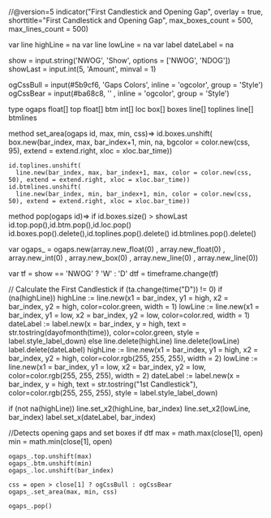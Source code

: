 //@version=5
indicator("First Candlestick and Opening Gap", overlay = true, shorttitle="First Candlestick and Opening Gap", max_boxes_count = 500, max_lines_count = 500)

var line highLine = na
var line lowLine = na
var label dateLabel = na

show = input.string('NWOG', 'Show', options = ['NWOG', 'NDOG'])
showLast = input.int(5, 'Amount', minval = 1)

ogCssBull = input(#5b9cf6, 'Gaps Colors', inline = 'ogcolor', group = 'Style')
ogCssBear = input(#ba68c8, '' , inline = 'ogcolor', group = 'Style')

type ogaps
    float[] top
    float[] btm
    int[]   loc
    box[]   boxes
    line[]  toplines
    line[]  btmlines

method set_area(ogaps id, max, min, css)=>
    id.boxes.unshift(
      box.new(bar_index, max, bar_index+1, min, na, bgcolor = color.new(css, 95), extend = extend.right, xloc = xloc.bar_time))
    
    id.toplines.unshift(
      line.new(bar_index, max, bar_index+1, max, color = color.new(css, 50), extend = extend.right, xloc = xloc.bar_time))
    id.btmlines.unshift(
      line.new(bar_index, min, bar_index+1, min, color = color.new(css, 50), extend = extend.right, xloc = xloc.bar_time))

method pop(ogaps id)=>
    if id.boxes.size() > showLast
        id.top.pop(),id.btm.pop(),id.loc.pop()
        id.boxes.pop().delete(),id.toplines.pop().delete()
        id.btmlines.pop().delete()

var ogaps_ = ogaps.new(array.new_float(0)
  , array.new_float(0)
  , array.new_int(0)
  , array.new_box(0)
  , array.new_line(0)
  , array.new_line(0))

var tf = show == 'NWOG' ? 'W' : 'D'
dtf = timeframe.change(tf)

// Calculate the First Candlestick
if (ta.change(time("D")) != 0)
    if (na(highLine))
        highLine := line.new(x1 = bar_index, y1 = high, x2 = bar_index, y2 = high, color=color.green, width = 1)
        lowLine := line.new(x1 = bar_index, y1 = low, x2 = bar_index, y2 = low, color=color.red, width = 1)
        dateLabel := label.new(x = bar_index, y = high, text = str.tostring(dayofmonth(time)), color=color.green, style = label.style_label_down)
    else
        line.delete(highLine)
        line.delete(lowLine)
        label.delete(dateLabel)
        highLine := line.new(x1 = bar_index, y1 = high, x2 = bar_index, y2 = high, color=color.rgb(255, 255, 255), width = 2)
        lowLine := line.new(x1 = bar_index, y1 = low, x2 = bar_index, y2 = low, color=color.rgb(255, 255, 255), width = 2)
        dateLabel := label.new(x = bar_index, y = high, text = str.tostring("1st Candlestick"), color=color.rgb(255, 255, 255), style = label.style_label_down)

if (not na(highLine))
    line.set_x2(highLine, bar_index)
    line.set_x2(lowLine, bar_index)
    label.set_x(dateLabel, bar_index)

//Detects opening gaps and set boxes
if dtf
    max = math.max(close[1], open)
    min = math.min(close[1], open)

    ogaps_.top.unshift(max)
    ogaps_.btm.unshift(min)
    ogaps_.loc.unshift(bar_index)
    
    css = open > close[1] ? ogCssBull : ogCssBear
    ogaps_.set_area(max, min, css)
    
    ogaps_.pop()
